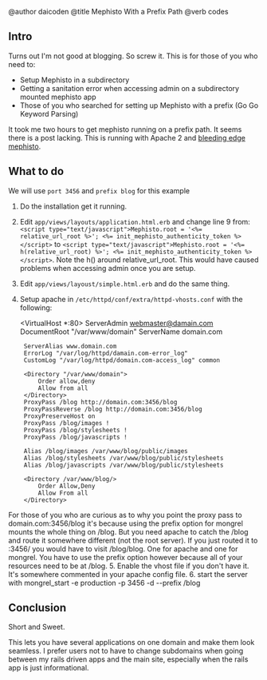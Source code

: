 @author daicoden
@title Mephisto With a Prefix Path
@verb codes

## Intro

Turns out I'm not good at blogging.  So screw it.  This is for those of you who need to:

* Setup Mephisto in a subdirectory
* Getting a sanitation error when accessing admin on a subdirectory mounted mephisto app
* Those of you who searched for setting up Mephisto with a prefix (Go Go Keyword Parsing)

It took me two hours to get mephisto running on a prefix path.  It seems there is a post lacking.  This is running with Apache 2 and [bleeding edge mephisto](http://github.com/emk/mephisto/commit/0535b5ff99d45c94e6cb5d54d8ddaf24081840bd).

## What to do

We will use `port 3456` and `prefix blog` for this example

1. Do the installation get it running.
2. Edit `app/views/layouts/application.html.erb` and change line 9 from: `<script type="text/javascript">Mephisto.root = '<%= relative_url_root %>'; <%= init_mephisto_authenticity_token %></script>` to `<script type="text/javascript">Mephisto.root = '<%= h(relative_url_root) %>'; <%= init_mephisto_authenticity_token %></script>`.  Note the h() around relative_url_root.  This would have caused problems when accessing admin once you are setup.
3. Edit `app/views/layoust/simple.html.erb` and do the same thing.
4. Setup apache in `/etc/httpd/conf/extra/httpd-vhosts.conf` with the following:

    <VirtualHost *:80>
        ServerAdmin webmaster@damain.com
        DocumentRoot "/var/www/domain"
        ServerName domain.com
    
        ServerAlias www.domain.com
        ErrorLog "/var/log/httpd/damain.com-error_log"
        CustomLog "/var/log/httpd/domain.com-access_log" common

        <Directory "/var/www/domain">
            Order allow,deny
            Allow from all
        </Directory>
        ProxyPass /blog http://domain.com:3456/blog
        ProxyPassReverse /blog http://domain.com:3456/blog
        ProxyPreserveHost on
        ProxyPass /blog/images !
        ProxyPass /blog/stylesheets !
        ProxyPass /blog/javascripts !

        Alias /blog/images /var/www/blog/public/images
        Alias /blog/stylesheets /var/www/blog/public/stylesheets
        Alias /blog/javascripts /var/www/blog/public/stylesheets

        <Directory /var/www/blog/>
            Order Allow,Deny
            Allow From all
        </Directory>
    </VirtualHost>
    
  For those of you who are curious as to why you point the proxy pass to domain.com:3456/blog it's because using the prefix option for mongrel mounts the whole thing on /blog.  But you need apache to catch the /blog and route it somewhere different (not the root server).  If you just routed it to :3456/ you would have to visit /blog/blog.  One for apache and one for mongrel.  You have to use the prefix option however because all of your resources need to be at /blog.
5. Enable the vhost file if you don't have it.  It's somewhere commented in your apache config file.
6. start the server with mongrel_start -e production -p 3456 -d --prefix /blog

## Conclusion

Short and Sweet.

This lets you have several applications on one domain and make them look seamless.  I prefer users not to have to change subdomains when going between my rails driven apps and the main site, especially when the rails app is just informational.